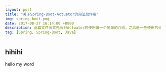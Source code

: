```yaml
---
layout: post
title: "关于Spring-Boot-Actuator的用法及作用"
img: spring-boot.png
date: 2017-08-27 16:14:00 +0800
description: 此篇文件会首先会对Actuator的使用做一个简单的介绍，之后是一些使用的步骤，最后会总结一下他的用处。些篇文章会不断更新。
tag: [Spring, Spring-Boot, Java]
---
```


## hihihi
hello my word




